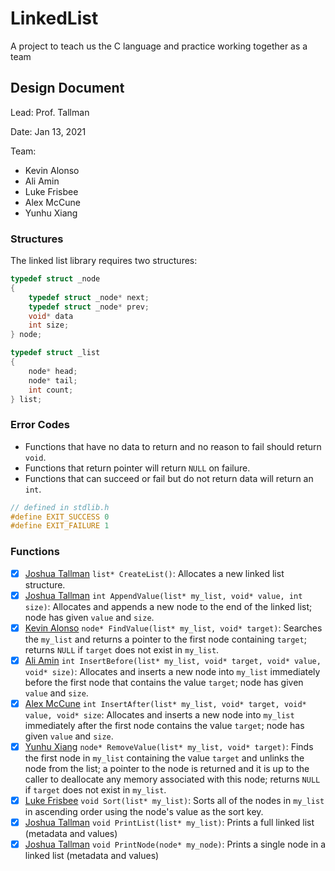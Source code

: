 # LinkedList
A project to teach us the C language and practice working together as a team

## Design Document

Lead: Prof. Tallman

Date: Jan 13, 2021

Team: 
* Kevin Alonso
* Ali Amin
* Luke Frisbee
* Alex McCune
* Yunhu Xiang

### Structures

The linked list library requires two structures:
```c
typedef struct _node
{
    typedef struct _node* next;
    typedef struct _node* prev;
    void* data
    int size;
} node;
```
```c
typedef struct _list
{
    node* head;
    node* tail;
    int count;
} list;
```

### Error Codes

* Functions that have no data to return and no reason to fail should return `void`.
* Functions that return pointer will return `NULL` on failure.
* Functions that can succeed or fail but do not return data will return an `int`.
```c
// defined in stdlib.h
#define EXIT_SUCCESS 0
#define EXIT_FAILURE 1
```

### Functions

- [x] [Joshua Tallman](mailto:joshua.tallman@cui.edu) `list* CreateList()`: Allocates a new linked list structure.
- [x] [Joshua Tallman](mailto:joshua.tallman@cui.edu) `int AppendValue(list* my_list, void* value, int size)`: Allocates and appends a new node to the end of the linked list; node has given `value` and `size`.
- [x] [Kevin Alonso](mailto:kevin.alonso@eagles.cui.edu) `node* FindValue(list* my_list, void* target)`: Searches the `my_list` and returns a pointer to the first node containing `target`; returns `NULL` if `target` does not exist in `my_list`.
- [x] [Ali Amin](mailto:ali.amindehkordi@eagles.cui.edu) `int InsertBefore(list* my_list, void* target, void* value, void* size)`: Allocates and inserts a new node into `my_list` immediately before the first node that contains the value `target`; node has given `value` and `size`.
- [x] [Alex McCune](mailto:alexander.mccune@eagles.cui.edu) `int InsertAfter(list* my_list, void* target, void* value, void* size`: Allocates and inserts a new node into `my_list` immediately after the first node contains the value `target`; node has given `value` and `size`.
- [x] [Yunhu Xiang](mailto:yunhu.xiang@eagles.cui.edu) `node* RemoveValue(list* my_list, void* target)`: Finds the first node in `my_list` containing the value `target` and unlinks the node from the list; a pointer to the node is returned and it is up to the caller to deallocate any memory associated with this node; returns `NULL` if `target` does not exist in `my_list`.
- [x] [Luke Frisbee](mailto:luke.frisbee@eagles.cui.edu) `void Sort(list* my_list)`: Sorts all of the nodes in `my_list` in ascending order using the node's value as the sort key.
- [x] [Joshua Tallman](mailto:joshua.tallman@cui.edu) `void PrintList(list* my_list)`: Prints a full linked list (metadata and values)
- [x] [Joshua Tallman](mailto:joshua.tallman@cui.edu) `void PrintNode(node* my_node)`: Prints a single node in a linked list (metadata and values)
